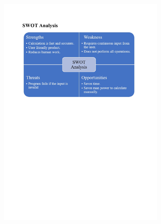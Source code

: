 ![alt text](https://github.com/99003578/mahavira_team1_calculator/blob/main/Requirements/SWOT%20Analysis-page0001.jpg)
